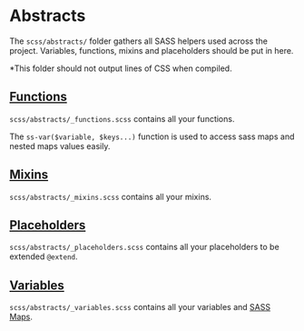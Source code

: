 # Abstracts

The `scss/abstracts/` folder gathers all SASS helpers used across the project. Variables, functions, mixins and placeholders should be put in here.

*This folder should not output lines of CSS when compiled.

## [Functions](https://sass-lang.com/documentation/at-rules/function)

`scss/abstracts/_functions.scss` contains all your functions.

The `ss-var($variable, $keys...)` function is used to access sass maps and nested maps values easily.

## [Mixins](https://sass-lang.com/documentation/at-rules/mixin)

`scss/abstracts/_mixins.scss` contains all your mixins.

## [Placeholders](https://sass-lang.com/documentation/at-rules/extend)

`scss/abstracts/_placeholders.scss` contains all your placeholders to be extended `@extend`.

## [Variables](https://sass-lang.com/documentation/variables)

`scss/abstracts/_variables.scss` contains all your variables and [SASS Maps](https://sass-lang.com/documentation/values/maps).